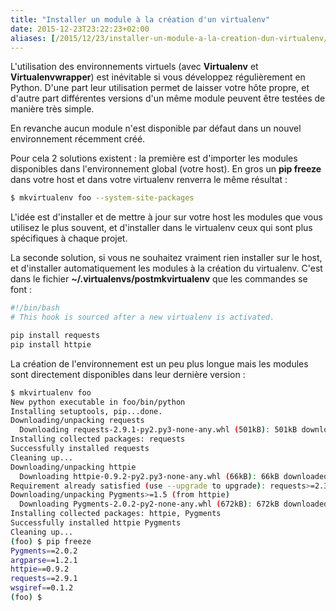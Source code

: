 ```yaml
---
title: "Installer un module à la création d'un virtualenv"
date: 2015-12-23T23:22:23+02:00
aliases: [/2015/12/23/installer-un-module-a-la-creation-dun-virtualenv/]
---
```


L'utilisation des environnements virtuels (avec **Virtualenv** et **Virtualenvwrapper**) est inévitable si vous développez régulièrement en Python. D'une part leur utilisation permet de laisser votre hôte propre, et d'autre part différentes versions d'un même module peuvent être testées de manière très simple.

<!--more-->

En revanche aucun module n'est disponible par défaut dans un nouvel environnement récemment créé.

Pour cela 2 solutions existent : la première est d'importer les modules disponibles dans l'environnement global (votre host). En gros un **pip freeze** dans votre host et dans votre virtualenv renverra le même résultat :

```bash
$ mkvirtualenv foo --system-site-packages
```

L'idée est d'installer et de mettre à jour sur votre host les modules que vous utilisez le plus souvent, et d'installer dans le virtualenv ceux qui sont plus spécifiques à chaque projet.

La seconde solution, si vous ne souhaitez vraiment rien installer sur le host, et d'installer automatiquement les modules à la création du virtualenv. C'est dans le fichier **~/.virtualenvs/postmkvirtualenv** que les commandes se font :

```bash
#!/bin/bash
# This hook is sourced after a new virtualenv is activated.

pip install requests
pip install httpie
```

La création de l'environnement est un peu plus longue mais les modules sont directement disponibles dans leur dernière version :

```bash
$ mkvirtualenv foo
New python executable in foo/bin/python
Installing setuptools, pip...done.
Downloading/unpacking requests
  Downloading requests-2.9.1-py2.py3-none-any.whl (501kB): 501kB downloaded
Installing collected packages: requests
Successfully installed requests
Cleaning up...
Downloading/unpacking httpie
  Downloading httpie-0.9.2-py2.py3-none-any.whl (66kB): 66kB downloaded
Requirement already satisfied (use --upgrade to upgrade): requests>=2.3.0 in /home/ncrocfer/.virtualenvs/foo/lib/python2.7/site-packages (from httpie)
Downloading/unpacking Pygments>=1.5 (from httpie)
  Downloading Pygments-2.0.2-py2-none-any.whl (672kB): 672kB downloaded
Installing collected packages: httpie, Pygments
Successfully installed httpie Pygments
Cleaning up...
(foo) $ pip freeze
Pygments==2.0.2
argparse==1.2.1
httpie==0.9.2
requests==2.9.1
wsgiref==0.1.2
(foo) $
```
